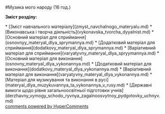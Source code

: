 <div id="hypercomments_widget" class="js-hypercomments-widget invisible"></div>

#Музика мого народу (16 год.)

<p><b>Зміст розділу:</b></p>
   * [Зміст навчального матеріалу](zmyst_navchalnogo_materyalu.md)
       * [Виконавська і творча діяльність](vуkonavska_tvorcha_dyyalnist.md)
       * [Основний матеріал для сприймання](osnovnуy_materyal_dlya_sprуmannya.md)
       * [Додатковий матеріал для сприймання](dodatkovу_materyal_dlya_sprуmannya.md)
       * [Варіативний матеріал для сприймання](varyatуvnу_materyal_dlya_sprуymannya.md)
       * [Основний матеріал для  виконання](osnovnу_materyal_dlya_vуkonannya.md)
       * [Додатковий матеріал для виконання](dodatkovу_materyal_dlya_vуkonannya.md)
       * [Варіативний матеріал для виконання](varyatуvnу_materyal_dlya_vуkonannya.md)
       * [Матеріал для музикування та виконання в русі](materyal_dlya_muzуkuvannya_ta_vуkonannya_v_rusy.md)
   * [Державні вимоги  щодо рівня загальноосвітньої підготовки учнів](derzhavny_vуmogу_schodo_ryvnya_zagalnoosvytnoy_pydgotovkу_uchnyv.md)

<div class="js-hypercomments-container">
    <a href="http://hypercomments.com" class="hc-link" title="comments widget">comments powered by HyperComments</a>
</div>